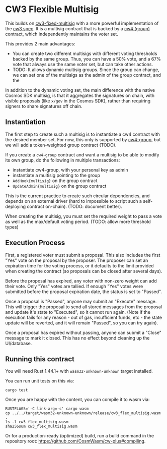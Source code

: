# CW3 Flexible Multisig

This builds on [cw3-fixed-multisig](../cw3-fixed-multisig) with a more
powerful implementation of the [cw3 spec](../../packages/cw3/README.md).
It is a multisig contract that is backed by a
[cw4 (group)](../../packages/cw4/README.md) contract, which independently
maintains the voter set.

This provides 2 main advantages:

* You can create two different multisigs with different voting thresholds
  backed by the same group. Thus, you can have a 50% vote, and a 67% vote
  that always use the same voter set, but can take other actions.
* TODO: It allows dynamic multisig groups. Since the group can change,
  we can set one of the multisigs as the admin of the group contract,
  and the


In addition to the dynamic voting set, the main difference with the native
Cosmos SDK multisig, is that it aggregates the signatures on chain, with
visible proposals (like `x/gov` in the Cosmos SDK), rather than requiring
signers to share signatures off chain.

## Instantiation

The first step to create such a multisig is to instantiate a cw4 contract
with the desired member set. For now, this only is supported by
[cw4-group](../cw4-group), but we will add a token-weighted group contract
(TODO).

If you create a `cw4-group` contract and want a multisig to be able
to modify its own group, do the following in multiple transactions:

  * instantiate cw4-group, with your personal key as admin
  * instantiate a multisig pointing to the group
  * `AddHook{multisig}` on the group contract
  * `UpdateAdmin{multisig}` on the group contract

This is the current practice to create such circular dependencies,
and depends on an external driver (hard to impossible to script such a
self-deploying contract on-chain). (TODO: document better).

When creating the multisig, you must set the required weight to pass a vote
as well as the max/default voting period. (TODO: allow more threshold types)

## Execution Process

First, a registered voter must submit a proposal. This also includes the
first "Yes" vote on the proposal by the proposer. The proposer can set
an expiration time for the voting process, or it defaults to the limit
provided when creating the contract (so proposals can be closed after several
days).

Before the proposal has expired, any voter with non-zero weight can add their
vote. Only "Yes" votes are tallied. If enough "Yes" votes were submitted before
the proposal expiration date, the status is set to "Passed".

Once a proposal is "Passed", anyone may submit an "Execute" message. This will
trigger the proposal to send all stored messages from the proposal and update
it's state to "Executed", so it cannot run again. (Note if the execution fails
for any reason - out of gas, insufficient funds, etc - the state update will
be reverted, and it will remain "Passed", so you can try again).

Once a proposal has expired without passing, anyone can submit a "Close"
message to mark it closed. This has no effect beyond cleaning up the UI/database.

## Running this contract

You will need Rust 1.44.1+ with `wasm32-unknown-unknown` target installed.

You can run unit tests on this via:

`cargo test`

Once you are happy with the content, you can compile it to wasm via:

```
RUSTFLAGS='-C link-arg=-s' cargo wasm
cp ../../target/wasm32-unknown-unknown/release/cw3_flex_multisig.wasm .
ls -l cw3_flex_multisig.wasm
sha256sum cw3_flex_multisig.wasm
```

Or for a production-ready (optimized) build, run a build command in
the repository root: https://github.com/CosmWasm/cw-plus#compiling.
